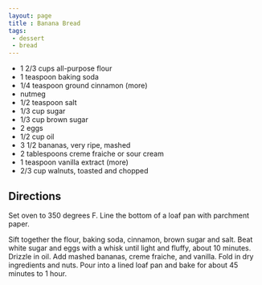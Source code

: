 ```yaml
---
layout: page
title : Banana Bread
tags: 
 - dessert
 - bread
---
```


* 1 2/3 cups all-purpose flour
* 1 teaspoon baking soda
* 1/4 teaspoon ground cinnamon (more)
* nutmeg
* 1/2 teaspoon salt
* 1/3 cup sugar
* 1/3 cup brown sugar
* 2 eggs
* 1/2 cup oil
* 3 1/2 bananas, very ripe, mashed
* 2 tablespoons creme fraiche or sour cream
* 1 teaspoon vanilla extract (more)
* 2/3 cup walnuts, toasted and chopped

## Directions

Set oven to 350 degrees F. Line the bottom of a loaf pan with parchment paper.

Sift together the flour, baking soda, cinnamon, brown sugar and salt. Beat white sugar and eggs with a whisk until light and fluffy, about 10 minutes. Drizzle in oil. Add mashed bananas, creme fraiche, and vanilla. Fold in dry ingredients and nuts. Pour into a lined loaf pan and bake for about 45 minutes to 1 hour.
